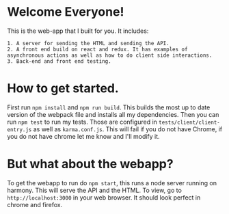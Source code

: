 # Welcome Everyone!
This is the web-app that I built for you. It includes:

    1. A server for sending the HTML and sending the API.
    2. A front end build on react and redux. It has examples of asynchronous actions as well as how to do client side interactions.
    3. Back-end and front end testing.

# How to get started.
First run `npm install` and `npm run build`. This builds the most up to date version of the webpack file and installs all my dependencies. Then you can run `npm test` to run my tests. Those are configured in `tests/client/client-entry.js` as well as `karma.conf.js`. This will fail if you do not have Chrome, if you do not have chrome let me know and I'll modify it.

# But what about the webapp?
To get the webapp to run do `npm start`, this runs a node server running on harmony. This will serve the API and the HTML. To view, go to `http://localhost:3000` in your web browser. It should look perfect in chrome and firefox. 
